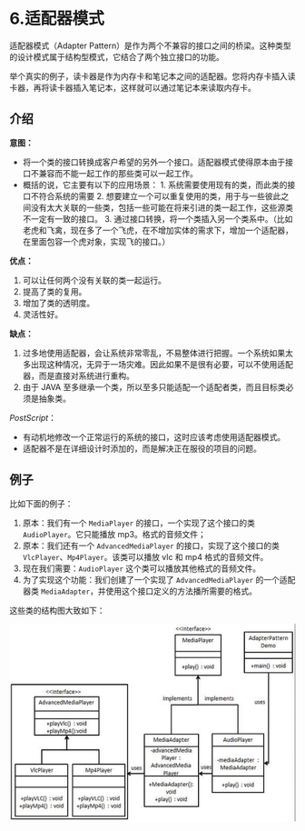 # 6.适配器模式

适配器模式（Adapter Pattern）是作为两个不兼容的接口之间的桥梁。这种类型的设计模式属于结构型模式，它结合了两个独立接口的功能。

举个真实的例子，读卡器是作为内存卡和笔记本之间的适配器。您将内存卡插入读卡器，再将读卡器插入笔记本，这样就可以通过笔记本来读取内存卡。

## 介绍

**意图：**

* 将一个类的接口转换成客户希望的另外一个接口。适配器模式使得原本由于接口不兼容而不能一起工作的那些类可以一起工作。
* 概括的说，它主要有以下的应用场景： 1. 系统需要使用现有的类，而此类的接口不符合系统的需要 2. 想要建立一个可以重复使用的类，用于与一些彼此之间没有太大关联的一些类，包括一些可能在将来引进的类一起工作，这些源类不一定有一致的接口。 3. 通过接口转换，将一个类插入另一个类系中。（比如老虎和飞禽，现在多了一个飞虎，在不增加实体的需求下，增加一个适配器，在里面包容一个虎对象，实现飞的接口。）

**优点：**

1. 可以让任何两个没有关联的类一起运行。
2. 提高了类的复用。
3. 增加了类的透明度。
4. 灵活性好。

**缺点：**

1. 过多地使用适配器，会让系统非常零乱，不易整体进行把握。一个系统如果太多出现这种情况，无异于一场灾难。因此如果不是很有必要，可以不使用适配器，而是直接对系统进行重构。 
2. 由于 JAVA 至多继承一个类，所以至多只能适配一个适配者类，而且目标类必须是抽象类。

_PostScript_：

* 有动机地修改一个正常运行的系统的接口，这时应该考虑使用适配器模式。
* 适配器不是在详细设计时添加的，而是解决正在服役的项目的问题。

## 例子

比如下面的例子：

1. 原本：我们有一个 `MediaPlayer` 的接口，一个实现了这个接口的类 `AudioPlayer`。它只能播放 mp3。格式的音频文件；
2. 原本：我们还有一个 `AdvancedMediaPlayer` 的接口，实现了这个接口的类 `VlcPlayer`、`Mp4Player`。该类可以播放 vlc 和 mp4 格式的音频文件。
3. 现在我们需要：`AudioPlayer` 这个类可以播放其他格式的音频文件。
4. 为了实现这个功能：我们创建了一个实现了 `AdvancedMediaPlayer` 的一个适配器类 `MediaAdapter`，并使用这个接口定义的方法播所需要的格式。

这些类的结构图大致如下：

![AdapterPattern](../../../.gitbook/assets/AdapterPattern.jpg)

